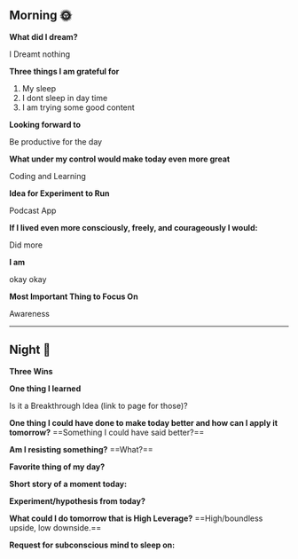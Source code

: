 ## Morning 🌞

**What did I dream?**

I Dreamt nothing

**Three things I am grateful for**

1. My sleep
2. I dont sleep in day time
3. I am trying some good content

  

**Looking forward to**

Be productive for the day

**What under my control would make today even more great**

Coding and Learning

**Idea for Experiment to Run**

Podcast App

**If I lived even more consciously, freely, and courageously I would:**

Did more

**I am**

okay okay

**Most Important Thing to Focus On**

Awareness

  

---

## Night 🌛

**Three Wins**

  

**One thing I learned**

  

Is it a Breakthrough Idea (link to page for those)?

  

**One thing I could have done to make today better and how can I apply it tomorrow?** ==Something I could have said better?==

  

**Am I resisting something?** ==What?==

  

**Favorite thing of my day?**

  

**Short story of a moment today:**

  

**Experiment/hypothesis from today?**

  

**What could I do tomorrow that is High Leverage?** ==High/boundless upside, low downside.==

  

**Request for subconscious mind to sleep on:**